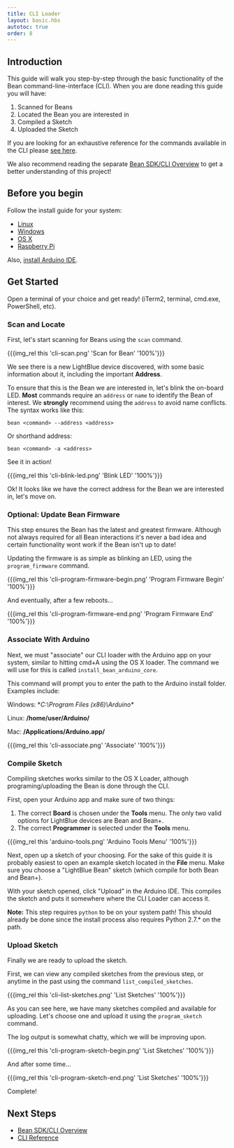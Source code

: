 ```yaml
---
title: CLI Loader
layout: basic.hbs
autotoc: true
order: 8
---
```


## Introduction

This guide will walk you step-by-step through the basic functionality of the Bean command-line-interface (CLI). When you are done reading this guide you will have:

1. Scanned for Beans
2. Located the Bean you are interested in
3. Compiled a Sketch
4. Uploaded the Sketch

If you are looking for an exhaustive reference for the commands available in the CLI please [see here](/node-sdk/cli-reference/).

We also recommend reading the separate [Bean SDK/CLI Overview](/node-sdk/overview) to get a better understanding of this project!

## Before you begin

Follow the install guide for your system:

* [Linux](/node-sdk/install-linux)
* [Windows](/node-sdk/install-windows)
* [OS X](/node-sdk/install-osx)
* [Raspberry Pi](/node-sdk/install-rpi)

Also, [install Arduino IDE](https://www.arduino.cc/en/Main/Software).

## Get Started

Open a terminal of your choice and get ready! (iTerm2, terminal, cmd.exe, PowerShell, etc).

### Scan and Locate

First, let's start scanning for Beans using the `scan` command.

{{{img_rel this 'cli-scan.png' 'Scan for Bean' '100%'}}}

We see there is a new LightBlue device discovered, with some basic information about it, including the important **Address**.

To ensure that this is the Bean we are interested in, let's blink the on-board LED. **Most** commands require an `address` or `name` to identify the Bean of interest. We **strongly** recommend using the `address` to avoid name conflicts. The syntax works like this:

```
bean <command> --address <address>
```

Or shorthand address:

```
bean <command> -a <address>
```

See it in action!

{{{img_rel this 'cli-blink-led.png' 'Blink LED' '100%'}}}

Ok! It looks like we have the correct address for the Bean we are interested in, let's move on.

### Optional: Update Bean Firmware

This step ensures the Bean has the latest and greatest firmware. Although not always required for all Bean interactions it's never a bad idea and certain functionality wont work if the Bean isn't up to date!

Updating the firmware is as simple as blinking an LED, using the `program_firmware` command.

{{{img_rel this 'cli-program-firmware-begin.png' 'Program Firmware Begin' '100%'}}}

And eventually, after a few reboots...

{{{img_rel this 'cli-program-firmware-end.png' 'Program Firmware End' '100%'}}}

### Associate With Arduino

Next, we must "associate" our CLI loader with the Arduino app on your system, similar to hitting cmd+A using the OS X loader. The command we will use for this is called `install_bean_arduino_core`.

This command will prompt you to enter the path to the Arduino install folder. Examples include:

Windows: **C:\Program Files (x86)\Arduino\**

Linux: **/home/user/Arduino/**

Mac: **/Applications/Arduino.app/**

{{{img_rel this 'cli-associate.png' 'Associate' '100%'}}}

### Compile Sketch

Compiling sketches works similar to the OS X Loader, although programing/uploading the Bean is done through the CLI.

First, open your Arduino app and make sure of two things:

1. The correct **Board** is chosen under the **Tools** menu. The only two valid options for LightBlue devices are Bean and Bean+.
2. The correct **Programmer** is selected under the **Tools** menu.

{{{img_rel this 'arduino-tools.png' 'Arduino Tools Menu' '100%'}}}

Next, open up a sketch of your choosing. For the sake of this guide it is probably easiest to open an example sketch located in the **File** menu. Make sure you choose a "LightBlue Bean" sketch (which compile for both Bean and Bean+).

With your sketch opened, click "Upload" in the Arduino IDE. This compiles the sketch and puts it somewhere where the CLI Loader can access it.

**Note:** This step requires `python` to be on your system path! This should already be done since the install process also requires Python 2.7.* on the path.

### Upload Sketch

Finally we are ready to upload the sketch.

First, we can view any compiled sketches from the previous step, or anytime in the past using the command `list_compiled_sketches`.

{{{img_rel this 'cli-list-sketches.png' 'List Sketches' '100%'}}}

As you can see here, we have many sketches compiled and available for uploading. Let's choose one and upload it using the `program_sketch` command.

The log output is somewhat chatty, which we will be improving upon.

{{{img_rel this 'cli-program-sketch-begin.png' 'List Sketches' '100%'}}}

And after some time...

{{{img_rel this 'cli-program-sketch-end.png' 'List Sketches' '100%'}}}

Complete!

## Next Steps

* [Bean SDK/CLI Overview](/node-sdk/overview)
* [CLI Reference](/node-sdk/cli-reference)

